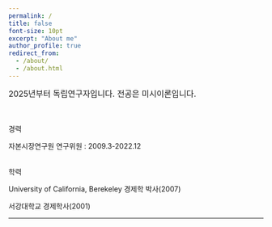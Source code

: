 ```yaml
---
permalink: /
title: false
font-size: 10pt
excerpt: "About me"
author_profile: true
redirect_from: 
  - /about/
  - /about.html
---
```

<span style="font-size:12pt;"> 2025년부터 독립연구자입니다. 전공은 미시이론입니다. </span>

<br> <br/> 
경력

자본시장연구원 연구위원 : 2009.3-2022.12
<br/> <br/> 


학력 

University of California, Berekeley 경제학 박사(2007)

서강대학교 경제학사(2001)


------
